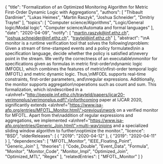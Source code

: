 {
    "title": "Formalization of an Optimized Monitoring Algorithm for Metric First-Order Dynamic Logic with Aggregations",
    "authors": [
        "Thibault Dardinier",
        "Lukas Heimes",
        "Martin Raszyk",
        "Joshua Schneider",
        "Dmitriy Traytel"
    ],
    "topics": [
        "Computer science/Algorithms",
        "Logic/General logic/Modal logic",
        "Computer science/Automata and formal languages"
    ],
    "date": "2020-04-09",
    "notify": [
        "martin.raszyk@inf.ethz.ch",
        "joshua.schneider@inf.ethz.ch",
        "traytel@inf.ethz.ch"
    ],
    "abstract": "\nA monitor is a runtime verification tool that solves the following\nproblem: Given a stream of time-stamped events and a policy formulated\nin a specification language, decide whether the policy is satisfied at\nevery point in the stream. We verify the correctness of an executable\nmonitor for specifications given as formulas in metric first-order\ndynamic logic (MFODL), which combines the features of metric\nfirst-order temporal logic (MFOTL) and metric dynamic logic. Thus,\nMFODL supports real-time constraints, first-order parameters, and\nregular expressions. Additionally, the monitor supports aggregation\noperations such as count and sum. This formalization, which is\ndescribed in a <a\nhref=\"http://people.inf.ethz.ch/trayteld/papers/ijcar20-verimonplus/verimonplus.pdf\">\nforthcoming paper at IJCAR 2020</a>, significantly extends <a\nhref=\"https://www.isa-afp.org/entries/MFOTL_Monitor.html\">previous\nwork on a verified monitor</a> for MFOTL. Apart from the\naddition of regular expressions and aggregations, we implemented <a\nhref=\"https://www.isa-afp.org/entries/Generic_Join.html\">multi-way\njoins</a> and a specialized sliding window algorithm to further\noptimize the monitor.",
    "licence": "BSD",
    "olderReleases": [
        {
            "2019": "2020-04-12"
        },
        {
            "2019": "2020-04-11"
        }
    ],
    "dependencies": [
        "MFOTL_Monitor",
        "IEEE_Floating_Point",
        "Generic_Join"
    ],
    "theories": [
        "Code_Double",
        "Event_Data",
        "Formula",
        "Monitor",
        "Monitor_Code",
        "Monitor_Impl",
        "Optimized_Join",
        "Optimized_MTL",
        "Regex"
    ],
    "relatedEntries": [
        "MFOTL_Monitor"
    ]
}